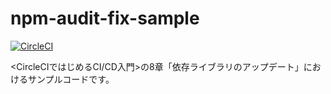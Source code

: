 # npm-audit-fix-sample

[![CircleCI](https://circleci.com/gh/circleci-book/npm-audit-fix-sample.svg?style=svg)](https://circleci.com/gh/circleci-book/npm-audit-fix-sample)

<CircleCIではじめるCI/CD入門>の8章「依存ライブラリのアップデート」におけるサンプルコードです。
